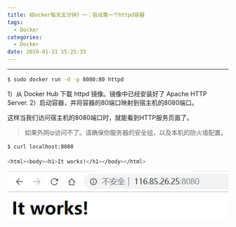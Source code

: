 ```yaml
---
title: 《Docker每天五分钟》一：启动第一个httpd容器
tags:
  - Docker
categories:
  - Docker
date: 2019-01-31 15:25:33
---
```


<hr>

```bash
$ sudo docker run -d -p 8080:80 httpd
```

1）从 Docker Hub 下载 httpd 镜像。镜像中已经安装好了 Apache HTTP Server.
2）启动容器，并将容器的80端口映射到宿主机的8080端口。

这样当我们访问宿主机的8080端口时，就能看到HTTP服务页面了。

<!--more--> 

> 如果外网ip访问不了。请确保你服务器的安全组，以及本机的防火墙配置。

```bash
$ curl localhost:8080

<html><body><h1>It works!</h1></body></html>
```

![It works!](Docker每天五分钟1/2.png)


